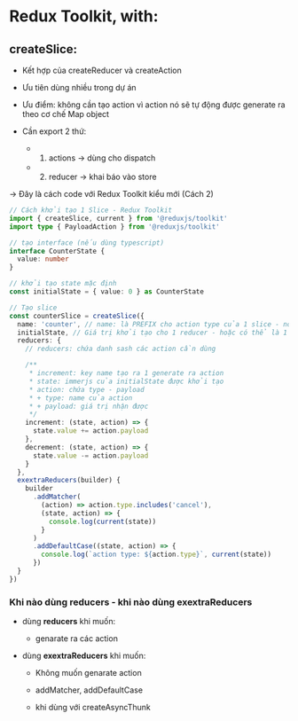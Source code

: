 # Redux Toolkit, with:

## createSlice:

- Kết hợp của createReducer và createAction

- Ưu tiên dùng nhiều trong dự án

- Ưu điểm: không cần tạo action vì action nó sẽ tự động được generate ra theo cơ chế Map object

- Cần export 2 thứ:

  - 1. actions -> dùng cho dispatch

  - 2. reducer -> khai báo vào store

-> Đây là cách code với Redux Toolkit kiểu mới (Cách 2)

```typescript
// Cách khởi tạo 1 Slice - Redux Toolkit
import { createSlice, current } from '@reduxjs/toolkit'
import type { PayloadAction } from '@reduxjs/toolkit'

// tạo interface (nếu dùng typescript)
interface CounterState {
  value: number
}

// khởi tạo state mặc định
const initialState = { value: 0 } as CounterState

// Tạo slice
const counterSlice = createSlice({
  name: 'counter', // name: là PREFIX cho action type của 1 slice - nó nên là unique - duy nhất
  initialState, // Giá trị khởi tạo cho 1 reducer - hoặc có thể là 1 function khởi tạo
  reducers: {
    // reducers: chứa danh sash các action cần dùng

    /**
     * increment: key name tạo ra 1 generate ra action
     * state: immerjs của initialState được khởi tạo
     * action: chứa type - payload
     * + type: name của action
     * + payload: giá trị nhận được
     */
    increment: (state, action) => {
      state.value += action.payload
    },
    decrement: (state, action) => {
      state.value -= action.payload
    }
  },
  exextraReducers(builder) {
    builder
      .addMatcher(
        (action) => action.type.includes('cancel'),
        (state, action) => {
          console.log(current(state))
        }
      )
      .addDefaultCase((state, action) => {
        console.log(`action type: ${action.type}`, current(state))
      })
  }
})
```

### Khi nào dùng **reducers** - khi nào dùng **exextraReducers**

- dùng **reducers** khi muốn:

  - genarate ra các action

- dùng **exextraReducers** khi muốn:

  - Không muốn genarate action

  - addMatcher, addDefaultCase

  - khi dùng với createAsyncThunk
